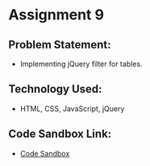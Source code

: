 # Assignment 9

## Problem Statement:
- Implementing jQuery filter for tables.

## Technology Used:
- HTML, CSS, JavaScript, jQuery

## Code Sandbox Link:
- [Code Sandbox]()
